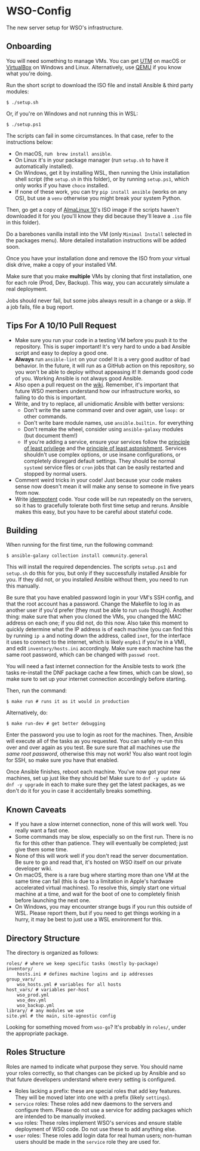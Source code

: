 # WSO-Config
The new server setup for WSO's infrastructure.

## Onboarding
You will need something to manage VMs. You can get [UTM](https://mac.getutm.app) on macOS or [VirtualBox](https://www.virtualbox.org) on Windows and Linux. Alternatively, use [QEMU](https://qemu.org) if you know what you're doing.

Run the short script to download the ISO file and install Ansible & third party modules:
``` shell
$ ./setup.sh
```
Or, if you're on Windows and not running this in WSL:
``` shell
$ ./setup.ps1 
```

The scripts can fail in some circumstances. In that case, refer to the instructions below:

* On macOS, run ` brew install ansible`. 
* On Linux it's in your package manager (run `setup.sh` to have it automatically installed). 
* On Windows, get it by installing WSL, then running the Unix installation shell script (the `setup.sh` in this folder), or by running `setup.ps1`, which only works if you have `choco` installed. 
* If none of these work, you can try `pip install ansible` (works on any OS), but use a `venv` otherwise you might break your system Python.

Then, go get a copy of [AlmaLinux 10](https://almalinux.org)'s ISO image if the scripts haven't downloaded it for you (you'll know they did because they'll leave a `.iso` file in this folder). 

Do a barebones vanilla install into the VM (only `Minimal Install` selected in the packages menu). More detailed installation instructions will be added soon.

Once you have your installation done and remove the ISO from your virtual disk drive, make a copy of your installed VM. 

Make sure that you make **multiple** VMs by cloning that first installation, one for each role (Prod, Dev, Backup). This way, you can accurately simulate a real deployment. 

Jobs should never fail, but some jobs always result in a change or a skip. If a job fails, file a bug report.

## Tips For A 10/10 Pull Request
- Make sure you run your code in a testing VM before you push it to the repository. This is super important! It's very hard to undo a bad Ansible script and easy to deploy a good one.
- **Always** run `ansible-lint` on your code! It is a very good auditor of bad behavior. In the future, it will run as a GitHub action on this repository, so you won't be able to deploy without appeasing it! It demands good code of you. Working Ansible is not always good Ansible.
- Also open a pull request on the [wiki](https://github.com/WilliamsStudentsOnline/wiki). Remember, it's important that future WSO members understand how our infrastructure works, so failing to do this is important.
- Write, and try to replace, all unidiomatic Ansible with better versions:
  - Don't write the same command over and over again, use `loop:` or other commands.
  - Don't write bare module names, use `ansible.builtin.` for everything
  - Don't remake the wheel, consider using `ansible-galaxy` modules (but document them!)
  - If you're adding a service, ensure your services follow the [principle of least privilege](https://en.wikipedia.org/wiki/Principle_of_least_privilege) and the [principle of least astonishment](https://en.wikipedia.org/wiki/Principle_of_least_astonishment). Services shouldn't use complex options, or use insane configurations, or completely disregard default settings. They should be normal `systemd` service files or `cron` jobs that can be easily restarted and stopped by normal users. 
- Comment weird tricks in your code! Just because your code makes sense now doesn't mean it will make any sense to someone in five years from now.
- Write [idempotent](https://en.wikipedia.org/wiki/Idempotence) code. Your code will be run repeatedly on the servers, so it has to gracefully tolerate both first time setup and reruns. Ansible makes this easy, but you have to be careful about stateful code. 

## Building
When running for the first time, run the following command: 
``` shell
$ ansible-galaxy collection install community.general 
```
This will install the required dependencies. The scripts `setup.ps1` and `setup.sh` do this for you, but only if they successfully installed Ansible for you. If they did not, or you installed Ansible without them, you need to run this manually. 

Be sure that you have enabled password login in your VM's SSH config, and that the root account has a password. Change the Makefile to log in as another user if you'd prefer (they must be able to run `sudo` though). Another thing: make sure that when you cloned the VMs, you changed the MAC address on each one; if you did not, do this now. Also take this moment to quickly determine what the IP address is of each machine (you can find this by running `ip a` and noting down the address, called `inet`, for the interface it uses to connect to the internet, which is likely `enp0s1` if you're in a VM), and edit `inventory/hosts.ini` accordingly. Make sure each machine has the same root password, which can be changed with `passwd root`.

You will need a fast internet connection for the Ansible tests to work (the tasks re-install the DNF package cache a few times, which can be slow), so make sure to set up your internet connection accordingly before starting.

Then, run the command:
``` shell
$ make run # runs it as it would in production
``` 
Alternatively, do:
``` shell
$ make run-dev # get better debugging
```

Enter the password you use to login as root for the machines. Then, Ansible will execute all of the tasks as you requested. You can safely re-run this over and over again as you test. Be sure sure that all machines use *the same root password*, otherwise this may not work! You also want root login for SSH, so make sure you have that enabled.

Once Ansible finishes, reboot each machine. You've now got your new machines, set up just like they should be! Make sure to `dnf -y update && dnf -y upgrade` in each to make sure they get the latest packages, as we don't do it for you in case it accidentally breaks something.

## Known Caveats

- If you have a slow internet connection, none of this will work well. You really want a fast one.
- Some commands may be slow, especially so on the first run. There is no fix for this other than patience. They will eventually be completed; just give them some time.
- None of this will work well if you don't read the server documentation. Be sure to go and read that, it's hosted on WSO itself on our private developer wiki.
- On macOS, there is a rare bug where starting more than one VM at the same time can fail (this is due to a limitation in Apple's hardware accelerated virtual machines). To resolve this, simply start one virtual machine at a time, and wait for the boot of one to completely finish before launching the next one.
- On Windows, you may encounter strange bugs if you run this outside of WSL. Please report them, but if you need to get things working in a hurry, it may be best to just use a WSL environment for this.  

## Directory Structure
The directory is organized as follows:
``` shell
roles/ # where we keep specific tasks (mostly by-package)
inventory/
	hosts.ini # defines machine logins and ip addresses
group_vars/
	wso_hosts.yml # variables for all hosts
host_vars/ # variables per-host
	wso_prod.yml
	wso_dev.yml
	wso_backup.yml
library/ # any modules we use
site.yml # the main, site-agnostic config
```
Looking for something moved from `wso-go`? It's probably in `roles/`, under the appropriate package.

## Roles Structure
Roles are named to indicate what purpose they serve. You should name your roles correctly, so that changes can be picked up by Ansible and so that future developers understand where every setting is configured.
- Roles lacking a prefix: these are special roles that add key features. They will be moved later into one with a prefix (likely `settings`). 
- `service` roles: These roles add new daemons to the servers and configure them. Please do not use a service for adding packages which are intended to be manually invoked.
- `wso` roles: These roles implement WSO's services and ensure stable deployment of WSO code. Do not use these to add anything else.
- `user` roles: These roles add login data for real human users; non-human users should be made in the `service` role they are used for. 
